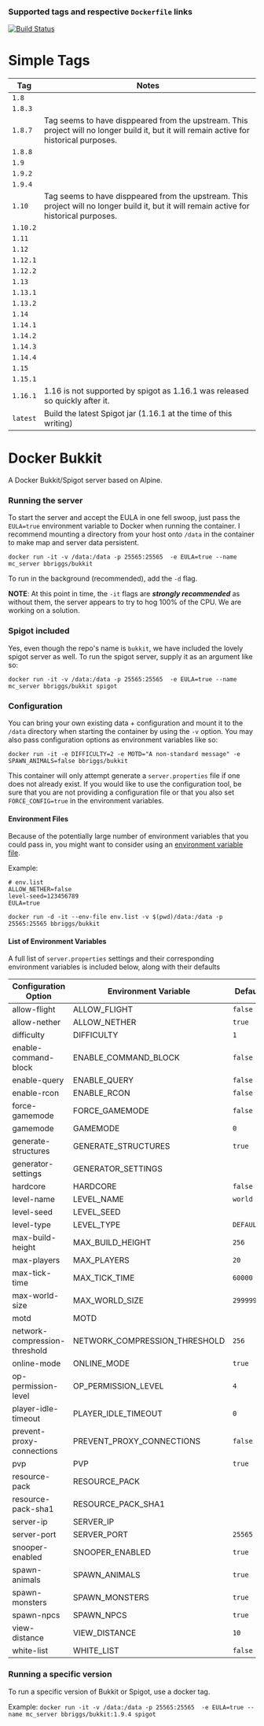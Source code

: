 ### Supported tags and respective `Dockerfile` links

[![Build Status](https://api.travis-ci.org/bbriggs/docker-bukkit.svg?branch=master)](https://travis-ci.org/bbriggs/docker-bukkit)

# Simple Tags
| Tag      | Notes |
|----------|-------|
| `1.8`    |       |
| `1.8.3`  |       |
| `1.8.7`  | Tag seems to have disppeared from the upstream. This project will no longer build it, but it will remain active for historical purposes. |
| `1.8.8`  |       |
| `1.9`    |       |
| `1.9.2`  |       |
| `1.9.4`  |       |
| `1.10`   | Tag seems to have disppeared from the upstream. This project will no longer build it, but it will remain active for historical purposes. |
| `1.10.2` |       |
| `1.11`   |       |
| `1.12`   |       |
| `1.12.1` |       |
| `1.12.2` |       |
| `1.13`   |       |
| `1.13.1` |       |
| `1.13.2` |       |
| `1.14`   |       |
| `1.14.1` |       |
| `1.14.2` |       |
| `1.14.3` |       |
| `1.14.4` |       |
| `1.15`   |       |
| `1.15.1` |       |
| `1.16.1` | 1.16 is not supported by spigot as 1.16.1 was released so quickly after it. |
| `latest` | Build the latest Spigot jar (1.16.1 at the time of this writing) |

# Docker Bukkit

A Docker Bukkit/Spigot server based on Alpine.

### Running the server

To start the server and accept the EULA in one fell swoop, just pass the `EULA=true` environment variable to Docker when running the container. I recommend mounting a directory from your host onto `/data` in the container to make map and server data persistent.

`docker run -it -v /data:/data -p 25565:25565  -e EULA=true --name mc_server bbriggs/bukkit` 

To run in the background (recommended), add the `-d` flag.

**NOTE**: At this point in time, the `-it` flags are **_strongly recommended_** as without them, the server appears to try to hog 100% of the CPU. We are working on a solution.

### Spigot included

Yes, even though the repo's name is `bukkit`, we have included the lovely spigot server as well. To run the spigot server, supply it as an argument like so:

`docker run -it -v /data:/data -p 25565:25565  -e EULA=true --name mc_server bbriggs/bukkit spigot` 

### Configuration

You can bring your own existing data + configuration and mount it to the `/data` directory when starting the container by using the `-v` option. You may also pass configuration options as environment variables like so:

`docker run -it -e DIFFICULTY=2 -e MOTD="A non-standard message" -e SPAWN_ANIMALS=false bbriggs/bukkit`

This container will only attempt generate a `server.properties` file if one does not already exist. If you would like to use the configuration tool, be sure that you are not providing a configuration file or that you also set `FORCE_CONFIG=true` in the environment variables.

#### Environment Files

Because of the potentially large number of environment variables that you could pass in, you might want to consider using an [environment variable file](https://docs.docker.com/engine/reference/commandline/run/#set-environment-variables--e---env---env-file). 

Example:
```
# env.list
ALLOW_NETHER=false
level-seed=123456789
EULA=true
```

`docker run -d -it --env-file env.list -v $(pwd)/data:/data -p 25565:25565 bbriggs/bukkit`

#### List of Environment Variables

A full list of `server.properties` settings and their corresponding environment variables is included below, along with their defaults

| Configuration Option          | Environment Variable          | Default                                                          |
| ------------------------------|-------------------------------|------------------------------------------------------------------|
| allow-flight                  | ALLOW_FLIGHT                  | `false`                                                          |
| allow-nether                  | ALLOW_NETHER                  | `true`                                                           |
| difficulty                    | DIFFICULTY                    | `1`                                                              |
| enable-command-block          | ENABLE_COMMAND_BLOCK          | `false`                                                          |
| enable-query                  | ENABLE_QUERY                  | `false`                                                          |
| enable-rcon                   | ENABLE_RCON                   | `false`                                                          |
| force-gamemode                | FORCE_GAMEMODE                | `false`                                                          |
| gamemode                      | GAMEMODE                      | `0`                                                              |
| generate-structures           | GENERATE_STRUCTURES           | `true`                                                           |
| generator-settings            | GENERATOR_SETTINGS            |                                                                  |
| hardcore                      | HARDCORE                      | `false`                                                          |
| level-name                    | LEVEL_NAME                    | `world`                                                          |
| level-seed                    | LEVEL_SEED                    |                                                                  |
| level-type                    | LEVEL_TYPE                    | `DEFAULT`                                                        |
| max-build-height              | MAX_BUILD_HEIGHT              |  `256`                                                           |
| max-players                   | MAX_PLAYERS                   | `20`                                                             |
| max-tick-time                 | MAX_TICK_TIME                 | `60000`                                                          |
| max-world-size                | MAX_WORLD_SIZE                | `29999984`                                                       |
| motd                          | MOTD|                         | `"A Minecraft server powered by Docker (image: bbriggs/bukkit)"` |
| network-compression-threshold | NETWORK_COMPRESSION_THRESHOLD | `256`                                                            |
| online-mode                   | ONLINE_MODE                   | `true`                                                           |
| op-permission-level           | OP_PERMISSION_LEVEL           | `4`                                                              |
| player-idle-timeout           | PLAYER_IDLE_TIMEOUT           | `0`                                                              |
| prevent-proxy-connections     | PREVENT_PROXY_CONNECTIONS     | `false`                                                          |
| pvp                           | PVP                           | `true`                                                           |
| resource-pack                 | RESOURCE_PACK                 |                                                                  |
| resource-pack-sha1            | RESOURCE_PACK_SHA1            |                                                                  |
| server-ip                     | SERVER_IP                     |                                                                  |
| server-port                   | SERVER_PORT                   | `25565`                                                          | 
| snooper-enabled               | SNOOPER_ENABLED               | `true`                                                           |
| spawn-animals                 | SPAWN_ANIMALS                 | `true`                                                           |
| spawn-monsters                | SPAWN_MONSTERS                | `true`                                                           |
| spawn-npcs                    | SPAWN_NPCS                    | `true`                                                           |
| view-distance                 | VIEW_DISTANCE                 | `10`                                                             |
| white-list                    | WHITE_LIST                    | `false`                                                          |


### Running a specific version

To run a specific version of Bukkit or Spigot, use a docker tag. 

Example:
`docker run -it -v /data:/data -p 25565:25565  -e EULA=true --name mc_server bbriggs/bukkit:1.9.4 spigot` 
